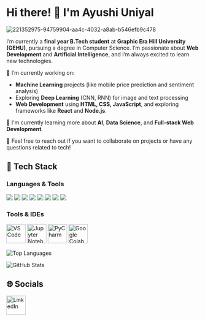 # Hi there! 👋 I'm Ayushi Uniyal

![221352975-94759904-aa4c-4032-a8ab-b546efb9c478](https://github.com/user-attachments/assets/ebafb048-464b-4325-ad50-da3f58477826)

I’m currently a **final year B.Tech student** at **Graphic Era Hill University (GEHU)**, pursuing a degree in Computer Science. I’m passionate about **Web Development** and **Artificial Intelligence**, and I’m always excited to learn new technologies.

🔭 I’m currently working on:
- **Machine Learning** projects (like mobile price prediction and sentiment analysis)
- Exploring **Deep Learning** (CNN, RNN) for image and text processing
- **Web Development** using **HTML, CSS, JavaScript**, and exploring frameworks like **React** and **Node.js**.
  
🌱 I'm currently learning more about **AI**, **Data Science**, and **Full-stack Web Development**.

💬 Feel free to reach out if you want to collaborate on projects or have any questions related to tech!

## **🚀 Tech Stack**
### Languages & Tools
<p align="left">
  <img src="https://img.shields.io/badge/Python-3776AB?style=for-the-badge&logo=python&logoColor=white" />
  <img src="https://img.shields.io/badge/C-00599C?style=for-the-badge&logo=c&logoColor=white" />
  <img src="https://img.shields.io/badge/C++-00599C?style=for-the-badge&logo=c%2B%2B&logoColor=white" />
  <img src="https://img.shields.io/badge/Java-007396?style=for-the-badge&logo=java&logoColor=white" />
  <img src="https://img.shields.io/badge/JavaScript-F7DF1E?style=for-the-badge&logo=javascript&logoColor=black" />
  <img src="https://img.shields.io/badge/HTML5-E34F26?style=for-the-badge&logo=html5&logoColor=white" />
  <img src="https://img.shields.io/badge/CSS3-1572B6?style=for-the-badge&logo=css3&logoColor=white" />
  <img src="https://img.shields.io/badge/MySQL-4479A1?style=for-the-badge&logo=mysql&logoColor=white" />
</p>

### **Tools & IDEs**
<p align="left">
  <img src="https://cdn.jsdelivr.net/gh/devicons/devicon/icons/vscode/vscode-original.svg" alt="VS Code" width="50"/>
  <img src="https://cdn.jsdelivr.net/gh/devicons/devicon/icons/jupyter/jupyter-original.svg" alt="Jupyter Notebook" width="50"/>
  <img src="https://cdn.jsdelivr.net/gh/devicons/devicon/icons/pycharm/pycharm-original.svg" alt="PyCharm" width="50"/>
  <img src="https://upload.wikimedia.org/wikipedia/commons/thumb/d/d0/Google_Colaboratory_SVG_Logo.svg/512px-Google_Colaboratory_SVG_Logo.svg.png" alt="Google Colab" width="50"/>
</p>

![Top Languages](https://github-readme-stats.vercel.app/api/top-langs/?username=Ayushii-uniyal&layout=compact&theme=dark)

![GitHub Stats](https://github-readme-stats.vercel.app/api?username=Ayushii-uniyal&show_icons=true&theme=dark)

## 🌐 **Socials**
<p align="left">
  <a href="https://www.linkedin.com/in/ayushi-uniyal-84435225b/" target="_blank">
    <img src="https://cdn.jsdelivr.net/gh/devicons/devicon/icons/linkedin/linkedin-original.svg" alt="LinkedIn" width="50"/>
  </a>
</p>





<!--
**Ayushii-uniyal/Ayushii-uniyal** is a ✨ _special_ ✨ repository because its `README.md` (this file) appears on your GitHub profile.

Here are some ideas to get you started:

- 🔭 I’m currently working on ...
- 🌱 I’m currently learning ...
- 👯 I’m looking to collaborate on ...
- 🤔 I’m looking for help with ...
- 💬 Ask me about ...
- 📫 How to reach me: ...
- 😄 Pronouns: ...
- ⚡ Fun fact: ...
-->
